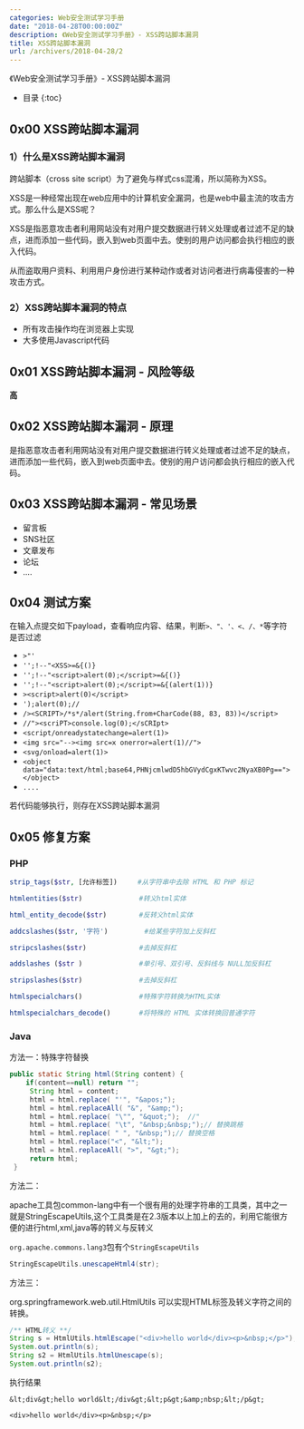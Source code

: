 ```yaml
---
categories: Web安全测试学习手册
date: "2018-04-28T00:00:00Z"
description: 《Web安全测试学习手册》- XSS跨站脚本漏洞
title: XSS跨站脚本漏洞
url: /archivers/2018-04-28/2
---
```


《Web安全测试学习手册》- XSS跨站脚本漏洞
<!--more-->
* 目录
{:toc}

## 0x00 XSS跨站脚本漏洞

### 1）什么是XSS跨站脚本漏洞

跨站脚本（cross site script）为了避免与样式css混淆，所以简称为XSS。

XSS是一种经常出现在web应用中的计算机安全漏洞，也是web中最主流的攻击方式。那么什么是XSS呢？

XSS是指恶意攻击者利用网站没有对用户提交数据进行转义处理或者过滤不足的缺点，进而添加一些代码，嵌入到web页面中去。使别的用户访问都会执行相应的嵌入代码。

从而盗取用户资料、利用用户身份进行某种动作或者对访问者进行病毒侵害的一种攻击方式。

### 2）XSS跨站脚本漏洞的特点

* 所有攻击操作均在浏览器上实现
* 大多使用Javascript代码

## 0x01 XSS跨站脚本漏洞 - 风险等级

**高**

## 0x02 XSS跨站脚本漏洞 - 原理

是指恶意攻击者利用网站没有对用户提交数据进行转义处理或者过滤不足的缺点，进而添加一些代码，嵌入到web页面中去。使别的用户访问都会执行相应的嵌入代码。

## 0x03 XSS跨站脚本漏洞 - 常见场景

* 留言板
* SNS社区
* 文章发布
* 论坛
* ....

## 0x04 测试方案

在输入点提交如下payload，查看响应内容、结果，判断`>、"、'、<、/、*`等字符是否过滤

* `>"'`
* `'';!--"<XSS>=&{()}`
* `'';!--"<script>alert(0);</script>=&{()}`
* `'';!--"<script>alert(0);</script>=&{(alert(1))}`
* `><script>alert(0)</script>`
* `');alert(0);//`
* `/><SCRIPT>/*s*/alert(String.from+CharCode(88, 83, 83))</script>`
* `//"><scriPT>console.log(0);</sCRIpt>`
* `<script/onreadystatechange=alert(1)>`
* `<img src="--><img src=x onerror=alert(1)//">`
* `<svg/onload=alert(1)>`
* `<object data="data:text/html;base64,PHNjcmlwdD5hbGVydCgxKTwvc2NyaXB0Pg=="></object>`
* `....`

若代码能够执行，则存在XSS跨站脚本漏洞

## 0x05 修复方案

### PHP

```php
strip_tags($str, [允许标签])     #从字符串中去除 HTML 和 PHP 标记

htmlentities($str)           	#转义html实体

html_entity_decode($str)     	#反转义html实体

addcslashes($str, '字符')     	#给某些字符加上反斜杠

stripcslashes($str)          	#去掉反斜杠

addslashes ($str )              #单引号、双引号、反斜线与 NULL加反斜杠

stripslashes($str)              #去掉反斜杠

htmlspecialchars()              #特殊字符转换为HTML实体

htmlspecialchars_decode()       #将特殊的 HTML 实体转换回普通字符
```


### Java

方法一：特殊字符替换

```java
public static String html(String content) {
	if(content==null) return "";        
     String html = content;
     html = html.replace( "'", "&apos;");
     html = html.replaceAll( "&", "&amp;");
     html = html.replace( "\"", "&quot;");  //"
     html = html.replace( "\t", "&nbsp;&nbsp;");// 替换跳格
     html = html.replace( " ", "&nbsp;");// 替换空格
     html = html.replace("<", "&lt;");
     html = html.replaceAll( ">", "&gt;");
     return html;
 }
```

方法二：

apache工具包common-lang中有一个很有用的处理字符串的工具类，其中之一就是StringEscapeUtils,这个工具类是在2.3版本以上加上的去的，利用它能很方便的进行html,xml,java等的转义与反转义

`org.apache.commons.lang3`包有个`StringEscapeUtils`

```java
StringEscapeUtils.unescapeHtml4(str);
```


方法三：

org.springframework.web.util.HtmlUtils 可以实现HTML标签及转义字符之间的转换。 

```java
/** HTML转义 **/  
String s = HtmlUtils.htmlEscape("<div>hello world</div><p>&nbsp;</p>");  
System.out.println(s);  
String s2 = HtmlUtils.htmlUnescape(s);  
System.out.println(s2);  
```

执行结果

```
&lt;div&gt;hello world&lt;/div&gt;&lt;p&gt;&amp;nbsp;&lt;/p&gt;  
  
<div>hello world</div><p>&nbsp;</p>  
```